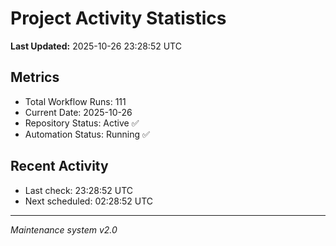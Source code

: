# Project Activity Statistics

**Last Updated:** 2025-10-26 23:28:52 UTC

## Metrics
- Total Workflow Runs: 111
- Current Date: 2025-10-26
- Repository Status: Active ✅
- Automation Status: Running ✅

## Recent Activity
- Last check: 23:28:52 UTC
- Next scheduled: 02:28:52 UTC

---
*Maintenance system v2.0*
